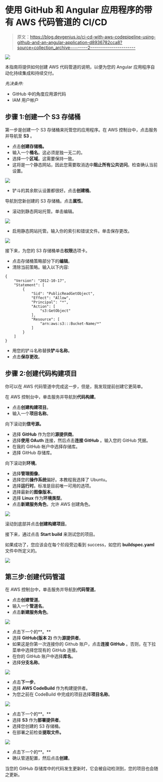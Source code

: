 # 使用 GitHub 和 Angular 应用程序的带有 AWS 代码管道的 CI/CD

> 原文：<https://blog.devgenius.io/ci-cd-with-aws-codepipeline-using-github-and-an-angular-application-d8936782cca8?source=collection_archive---------2----------------------->

![](img/ada0407294f29b0f1c62ac48e2e4342a.png)

本指南将提供如何创建 AWS 代码管道的说明，以便为您的 Angular 应用程序自动化持续集成和持续交付。

*先决条件:*

*   GitHub 中的角度应用源代码
*   IAM 用户帐户

## **步骤 1:创建一个 S3 存储桶**

第一步是创建一个 S3 存储桶来托管您的应用程序。在 AWS 控制台中，点击服务并导航至 **S3** 。

*   点击**创建存储桶。**
*   输入一个**桶名**。这必须是独一无二的。
*   选择一个**区域**。这需要保持一致。
*   这将是一个静态网站，因此您需要取消选中**阻止所有公共访问**。检查确认当前设置。

![](img/1c7dc82c9fd1155df643625c43595db9.png)

*   铲斗的其余默认设置都很好。点击**创建桶**。

导航到您新创建的 S3 存储桶。点击**属性**。

*   滚动到静态网站托管。单击编辑。

![](img/3fe58f725060255538c9003162cee251.png)

*   启用静态网站托管。输入你的索引和错误文件。单击保存更改。

![](img/e6d2714513b1d52b9e7e8e262477f778.png)

接下来，为您的 S3 存储桶单击**权限**选项卡。

*   点击存储桶策略部分下的**编辑**。
*   清除当前策略。输入以下内容:

```
{
    "Version": "2012-10-17",
    "Statement": [
        {
            "Sid": "PublicReadGetObject",
            "Effect": "Allow",
            "Principal": "*",
            "Action": [
                "s3:GetObject"
            ],
            "Resource": [
                "arn:aws:s3:::Bucket-Name/*"
            ]
        }
    ]
}
```

*   用您的铲斗名称替换**铲斗名称**。
*   点击**保存更改**。

## **步骤 2:创建代码构建项目**

你可以在 AWS 代码管道中完成这一步，但是，我发现提前创建它更简单。

在 AWS 控制台中，单击服务并导航到**代码构建**。

*   点击**创建构建项目**。
*   输入一个**项目名称**。

向下滚动到**信号源。**

*   选择 **GitHub** 作为您的**源提供商**。
*   选择**使用 OAuth** 连接，然后点击**连接 GitHub** 。输入您的 GitHub 凭据。
*   在我的 GitHub 帐户中选择存储库。
*   选择 GitHub 存储库。

向下滚动到**环境**。

*   选择**管理图像**。
*   选择您的**操作系统**偏好。本教程我选择了 Ubuntu。
*   选择**运行时**。标准是目前唯一可用的选项。
*   选择最新的**图像版本**。
*   选择 **Linux** 作为**环境类型**。
*   点击**新建服务角色**，允许 AWS 创建角色。

![](img/e821244d06b649e21f9e7a46865d5a0e.png)

滚动到底部并点击**创建构建项目**。

接下来，通过点击 **Start build** 来测试您的项目。

如果成功了，您应该会在每个阶段旁边看到 success，如您的 **buildspec.yaml** 文件中所定义的。

![](img/5635226c0ac3901e77696f57004b683f.png)

## **第三步:创建代码管道**

在 AWS 控制台中，单击服务并导航到**代码管道**。

*   点击**创建管道**。
*   输入一个**管道名**。
*   点击**新建服务角色**。

![](img/94dc984d0afddab05a05c2ff1313bb65.png)

*   点击下一个的**。**
*   选择 **GitHub(版本 2)** 作为**源提供者**。
*   如果这是你第一次连接你的 Github 账户，点击**连接 GitHub** 。否则，在下拉菜单中选择您现有的 GitHub 连接。
*   在你的 GitHub 账户中选择**库名**。
*   选择**分支名称**。

![](img/b14cd5df0de94ed7f9d9d07a3ed9f36f.png)

*   点击**下一步**。
*   选择 **AWS CodeBuild** 作为构建提供者。
*   为您之前在 CodeBuild 中完成的项目选择**项目名称**。

![](img/b384d0839dce33de64f15ecebac22037.png)

*   点击下一个的**。**
*   选择 **S3** 作为**部署提供者**。
*   选择您创建的 S3 存储桶。
*   在部署之前检查**提取文件。**

![](img/c1d6dc66726bc195298ba48f4aed1762.png)

*   点击下一个的**。**
*   确认管道配置，然后点击**创建**。

当您的 GitHub 存储库中的代码发生更新时，它会被自动检测到，您的项目也会随之更新。